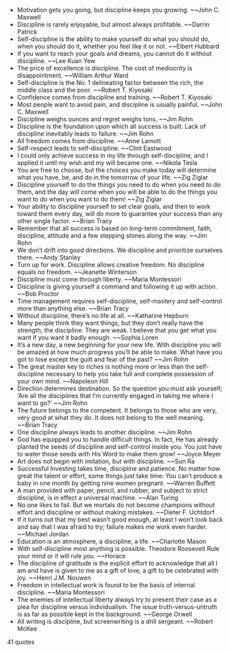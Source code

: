  - Motivation gets you going, but discipline keeps you growing. ~~John C. Maxwell
 - Discipline is rarely enjoyable, but almost always profitable. ~~Darrin Patrick
 - Self-discipline is the ability to make yourself do what you should do, when you should do it, whether you feel like it or not. ~~Elbert Hubbard
 - If you want to reach your goals and dreams, you cannot do it without discipline. ~~Lee Kuan Yew
 - The price of excellence is discipline. The cost of mediocrity is disappointment. ~~William Arthur Ward
 - Self-discipline is the No. 1 delineating factor between the rich, the middle class and the poor. ~~Robert T. Kiyosaki
 - Confidence comes from discipline and training. ~~Robert T. Kiyosaki
 - Most people want to avoid pain, and discipline is usually painful. ~~John C. Maxwell
 - Discipline weighs ounces and regret weighs tons. ~~Jim Rohn
 - Discipline is the foundation upon which all success is built. Lack of discipline inevitably leads to failure. ~~Jim Rohn
 - All freedom comes from discipline. ~~Anne Lamott
 - Self-respect leads to self-discipline. ~~Clint Eastwood
 - I could only achieve success in my life through self-discipline, and I applied it until my wish and my will became one. ~~Nikola Tesla
 - You are free to choose, but the choices you make today will determine what you have, be, and do in the tomorrow of your life. ~~Zig Ziglar
 - Discipline yourself to do the things you need to do when you need to do them, and the day will come when you will be able to do the things you want to do when you want to do them! ~~Zig Ziglar
 - Your ability to discipline yourself to set clear goals, and then to work toward them every day, will do more to guarantee your success than any other single factor. ~~Brian Tracy
 - Remember that all success is based on long-term commitment, faith, discipline, attitude and a few stepping stones along the way. ~~Jim Rohn
 - We don’t drift into good directions. We discipline and prioritize ourselves there. ~~Andy Stanley
 - Turn up for work. Discipline allows creative freedom. No discipline equals no freedom. ~~Jeanette Winterson
 - Discipline must come through liberty. ~~Maria Montessori
 - Discipline is giving yourself a command and following it up with action. ~~Bob Proctor
 - Time management requires self-discipline, self-mastery and self-control more than anything else. ~~Brian Tracy
 - Without discipline, there’s no life at all. ~~Katharine Hepburn
 - Many people think they want things, but they don’t really have the strength, the discipline. They are weak. I believe that you get what you want if you want it badly enough. ~~Sophia Loren
 - It’s a new day, a new beginning for your new life. With discipline you will be amazed at how much progress you’ll be able to make. What have you got to lose except the guilt and fear of the past? ~~Jim Rohn
 - The great master key to riches is nothing more or less than the self-discipline necessary to help you take full and complete possession of your own mind. ~~Napoleon Hill
 - Direction determines destination. So the question you must ask yourself; ‘Are all the disciplines that I’m currently engaged in taking me where I want to go?’ ~~Jim Rohn
 - The future belongs to the competent. It belongs to those who are very, very good at what they do. It does not belong to the well meaning. ~~Brian Tracy
 - One discipline always leads to another discipline. ~~Jim Rohn
 - God has equipped you to handle difficult things. In fact, He has already planted the seeds of discipline and self-control inside you. You just have to water those seeds with His Word to make them grow! ~~Joyce Meyer
 - Art does not begin with imitation, but with discipline. ~~Sun Ra
 - Successful Investing takes time, discipline and patience. No matter how great the talent or effort, some things just take time: You can’t produce a baby in one month by getting nine women pregnant. ~~Warren Buffett
 - A man provided with paper, pencil, and rubber, and subject to strict discipline, is in effect a universal machine. ~~Alan Turing
 - No one likes to fail. But we mortals do not become champions without effort and discipline or without making mistakes. ~~Dieter F. Uchtdorf
 - If it turns out that my best wasn’t good enough, at least I won’t look back and say that I was afraid to try; failure makes me work even harder. ~~Michael Jordan
 - Education is an atmosphere, a discipline, a life. ~~Charlotte Mason
 - With self-discipline most anything is possible. Theodore Roosevelt Rule your mind or it will rule you. ~~Horace
 - The discipline of gratitude is the explicit effort to acknowledge that all I am and have is given to me as a gift of love, a gift to be celebrated with joy. ~~Henri J.M. Nouwen
 - Freedom in intellectual work is found to be the basis of internal discipline. ~~Maria Montessori
 - The enemies of intellectual liberty always try to present their case as a plea for discipline versus individualism. The issue truth-versus-untruth is as far as possible kept in the background. ~~George Orwell
 - All writing is discipline, but screenwriting is a drill sergeant. ~~Robert McKee

41 quotes